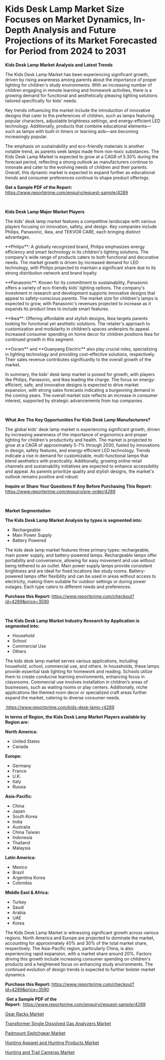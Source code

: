 <p><h1>Kids Desk Lamp Market Size Focuses on Market Dynamics, In-Depth Analysis and Future Projections of its Market Forecasted for Period from 2024 to 2031</h1></p><p><strong>Kids Desk Lamp Market Analysis and Latest Trends</strong></p>
<p><p>The Kids Desk Lamp Market has been experiencing significant growth, driven by rising awareness among parents about the importance of proper lighting for children's study environments. With an increasing number of children engaging in remote learning and homework activities, there is a growing demand for functional and aesthetically pleasing lighting solutions tailored specifically for kids' needs. </p><p>Key trends influencing the market include the introduction of innovative designs that cater to the preferences of children, such as lamps featuring popular characters, adjustable brightness settings, and energy-efficient LED technology. Additionally, products that combine educational elements—such as lamps with built-in timers or learning aids—are becoming increasingly popular.</p><p>The emphasis on sustainability and eco-friendly materials is another notable trend, as parents seek lamps made from non-toxic substances. The Kids Desk Lamp Market is expected to grow at a CAGR of 5.30% during the forecast period, reflecting a strong outlook as manufacturers continue to innovate and cater to the evolving needs of children and their parents. Overall, this dynamic market is expected to expand further as educational trends and consumer preferences continue to shape product offerings.</p></p>
<p><strong>Get a Sample PDF of the Report:&nbsp;</strong> <a href="https://www.reportprime.com/enquiry/request-sample/4289">https://www.reportprime.com/enquiry/request-sample/4289</a></p>
<p>&nbsp;</p>
<p><strong>Kids Desk Lamp Major Market Players</strong></p>
<p><p>The kids' desk lamp market features a competitive landscape with various players focusing on innovation, safety, and design. Key companies include Philips, Panasonic, Ikea, and TEKVOR CARE, each bringing distinct advantages.</p><p>**Philips**: A globally recognized brand, Philips emphasizes energy efficiency and smart technology in its children's lighting solutions. The company's wide range of products caters to both functional and decorative needs. The market growth is driven by increased demand for LED technology, with Philips projected to maintain a significant share due to its strong distribution network and brand loyalty.</p><p>**Panasonic**: Known for its commitment to sustainability, Panasonic offers a variety of eco-friendly kids' lighting options. The company's investment in research and development supports innovative designs that appeal to safety-conscious parents. The market size for children's lamps is expected to grow, with Panasonic's revenues projected to increase as it expands its product lines to include smart features.</p><p>**Ikea**: Offering affordable and stylish designs, Ikea targets parents looking for functional yet aesthetic solutions. The retailer's approach to customization and modularity in children’s spaces underpins its appeal. Increased consumer spending on home decor for children positions Ikea for continued growth in this segment.</p><p>**Osram** and **Guanyang Electric** also play crucial roles, specializing in lighting technology and providing cost-effective solutions, respectively. Their sales revenue contributes significantly to the overall growth of the market.</p><p>In summary, the kids' desk lamp market is poised for growth, with players like Philips, Panasonic, and Ikea leading the charge. The focus on energy-efficient, safe, and innovative designs is expected to drive market expansion, with strong sales forecasts indicating a burgeoning demand in the coming years. The overall market size reflects an increase in consumer interest, supported by strategic advancements from top companies.</p></p>
<p>&nbsp;</p>
<p><strong>What Are The Key Opportunities For Kids Desk Lamp Manufacturers?</strong></p>
<p><p>The global kids' desk lamp market is experiencing significant growth, driven by increasing awareness of the importance of ergonomics and proper lighting for children's productivity and health. The market is projected to grow at a CAGR of approximately 5-7% through 2030, fueled by innovations in design, safety features, and energy-efficient LED technology. Trends indicate a rise in demand for customizable, multi-functional lamps that blend aesthetics with practicality. Additionally, growing online retail channels and sustainability initiatives are expected to enhance accessibility and appeal. As parents prioritize quality and stylish designs, the market's outlook remains positive and robust.</p></p>
<p><strong>Inquire or Share Your Questions If Any Before Purchasing This Report:</strong> <a href="https://www.reportprime.com/enquiry/pre-order/4289">https://www.reportprime.com/enquiry/pre-order/4289</a></p>
<p>&nbsp;</p>
<p><strong>Market Segmentation</strong></p>
<p><strong>The Kids Desk Lamp Market Analysis by types is segmented into:</strong></p>
<p><ul><li>Rechargeable</li><li>Main Power Supply</li><li>Battery Powered</li></ul></p>
<p><p>The kids desk lamp market features three primary types: rechargeable, main power supply, and battery-powered lamps. Rechargeable lamps offer portability and convenience, allowing for easy movement and use without being tethered to an outlet. Main power supply lamps provide consistent brightness and are ideal for fixed locations like study rooms. Battery-powered lamps offer flexibility and can be used in areas without access to electricity, making them suitable for outdoor settings or during power outages. Each type caters to different needs and preferences.</p></p>
<p><strong>Purchase this Report:&nbsp;</strong><a href="https://www.reportprime.com/checkout?id=4289&price=3590">https://www.reportprime.com/checkout?id=4289&price=3590</a></p>
<p>&nbsp;</p>
<p><strong>The Kids Desk Lamp Market Industry Research by Application is segmented into:</strong></p>
<p><ul><li>Household</li><li>School</li><li>Commercial Use</li><li>Others</li></ul></p>
<p><p>The kids desk lamp market serves various applications, including household, school, commercial use, and others. In households, these lamps provide essential task lighting for homework and reading. Schools utilize them to create conducive learning environments, enhancing focus in classrooms. Commercial use involves installation in children’s areas of businesses, such as waiting rooms or play centers. Additionally, niche applications like themed room decor or specialized craft areas further expand the market, catering to diverse consumer needs.</p></p>
<p><a href="https://www.reportprime.com/kids-desk-lamp-r4289">&nbsp;https://www.reportprime.com/kids-desk-lamp-r4289</a></p>
<p><strong>In terms of Region, the Kids Desk Lamp Market Players available by Region are:</strong></p>
<p>
    <p> <strong> North America: </strong>
        <ul>
            <li>United States</li>
            <li>Canada</li>
        </ul>
        </p> 
    <p> <strong> Europe: </strong>
        <ul>
            <li>Germany</li>
            <li>France</li>
            <li>U.K.</li>
            <li>Italy</li>
            <li>Russia</li>
        </ul>
        </p> 
    <p> <strong> Asia-Pacific: </strong>
        <ul>
            <li>China</li>
            <li>Japan</li>
            <li>South Korea</li>
            <li>India</li>
            <li>Australia</li>
            <li>China Taiwan</li>
            <li>Indonesia</li>
            <li>Thailand</li>
            <li>Malaysia</li>
        </ul>
        </p> 
    <p> <strong> Latin America: </strong>
        <ul>
            <li>Mexico</li>
            <li>Brazil</li>
            <li>Argentina Korea</li>
            <li>Colombia</li>
        </ul>
        </p> 
    <p> <strong> Middle East & Africa: </strong>
        <ul>
            <li>Turkey</li>
            <li>Saudi</li>
            <li>Arabia</li>
            <li>UAE</li>
            <li>Korea</li>
        </ul>
    </p>
    </p>
<p><p>The Kids Desk Lamp Market is witnessing significant growth across various regions. North America and Europe are projected to dominate the market, accounting for approximately 40% and 30% of the total market share, respectively. The Asia-Pacific region, particularly China, is also experiencing rapid expansion, with a market share around 20%. Factors driving this growth include increasing consumer spending on children's products and a heightened focus on enhancing study environments. The continued evolution of design trends is expected to further bolster market dynamics.</p></p>
<p><strong>Purchase this Report: </strong><a href="https://www.reportprime.com/checkout?id=4289&price=3590">https://www.reportprime.com/checkout?id=4289&price=3590</a></p>
<p>&nbsp;<strong>Get a Sample PDF of the Report:&nbsp;&nbsp;</strong><a href="https://www.reportprime.com/enquiry/request-sample/4289">https://www.reportprime.com/enquiry/request-sample/4289</a></p>
<p><strong></strong></p>
<p><p><a href="https://www.linkedin.com/pulse/gear-racks-industry-analysis-report-its-market-size-growing-cbb2c?trackingId=a1ntQu%2FHR%2FmRJ8VZ18lnmQ%3D%3D">Gear Racks Market</a></p><p><a href="https://issuu.com/reportprime-2/docs/transformer-single-dissolved-gas-an_d5d9704894066a">Transformer Single Dissolved Gas Analyzers Market</a></p><p><a href="https://www.linkedin.com/pulse/padmount-switchgear-market-size-growth-industry-analysis-segmentation-2mj5c?trackingId=kKu217ADTECASCf8nfox4A%3D%3D">Padmount Switchgear Market</a></p><p><a href="https://issuu.com/reportprime-2/docs/hunting-apparel-and-hunting-product_aad05324266aa5">Hunting Apparel and Hunting Products Market</a></p><p><a href="https://github.com/RichRobinson5/Market-Research-Report-List-6/blob/main/hunting-and-trail-cameras-market.md">Hunting and Trail Cameras Market</a></p></p>